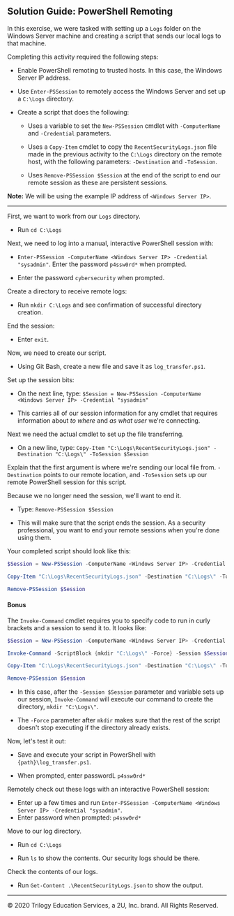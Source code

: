 ## Solution Guide: PowerShell Remoting

In this exercise, we were tasked with setting up a `Logs` folder on the Windows Server machine and creating a script that sends our local logs to that machine.

Completing this activity required the following steps:

  - Enable PowerShell remoting to trusted hosts. In this case, the Windows Server IP address.

  - Use `Enter-PSSession` to remotely access the Windows Server and set up a `C:\Logs` directory.

  - Create a script that does the following:

    - Uses a variable to set the `New-PSSession` cmdlet with `-ComputerName` and `-Credential` parameters.

    - Uses a `Copy-Item` cmdlet to copy the `RecentSecurityLogs.json` file made in the previous activity to the `C:\Logs` directory on the remote host, with the following parameters: `-Destination` and `-ToSession`.

    - Uses `Remove-PSSession $Session` at the end of the script to end our remote session as these are persistent sessions.

**Note:** We will be using the example IP address of `<Windows Server IP>`. 

--- 

First, we want to work from our `Logs` directory.

- Run `cd C:\Logs`

Next, we need to log into a manual, interactive PowerShell session with:


- `Enter-PSSession -ComputerName <Windows Server IP> -Credential "sysadmin"`. Enter the password `p4ssw0rd*` when prompted.


- Enter the password `cybersecurity` when prompted.

Create a directory to receive remote logs:

- Run `mkdir C:\Logs` and see confirmation of successful directory creation.

End the session:

- Enter `exit`.

Now, we need to create our script.

- Using Git Bash, create a new file and save it as `log_transfer.ps1`.

Set up the session bits:

- On the next line, type: `$Session = New-PSSession -ComputerName <Windows Server IP> -Credential "sysadmin"`

- This carries all of our session information for any cmdlet that requires information about _to where_ and _as what user_ we're connecting.

Next we need the actual cmdlet to set up the file transferring.

- On a new line, type: `Copy-Item "C:\Logs\RecentSecurityLogs.json" -Destination "C:\Logs\" -ToSession $Session`

Explain that the first argument is where we're sending our local file from. `-Destination` points to our remote location, and `-ToSession` sets up our remote PowerShell session for this script.

Because we no longer need the session, we'll want to end it. 

- Type: `Remove-PSSession $Session` 

- This will make sure that the script ends the session. As a security professional, you want to end your remote sessions when you're done using them.

Your completed script should look like this: 

```PowerShell
$Session = New-PSSession -ComputerName <Windows Server IP> -Credential "sysadmin"

Copy-Item "C:\Logs\RecentSecurityLogs.json" -Destination "C:\Logs\" -ToSession $Session

Remove-PSSession $Session
```

#### Bonus

The `Invoke-Command` cmdlet requires you to specify code to run in curly brackets and a session to send it to. It looks like:

```PowerShell
$Session = New-PSSession -ComputerName <Windows Server IP> -Credential "sysadmin"

Invoke-Command -ScriptBlock {mkdir "C:\Logs\" -Force} -Session $Session

Copy-Item "C:\Logs\RecentSecurityLogs.json" -Destination "C:\Logs\" -ToSession $Session

Remove-PSSession $Session
```



- In this case, after the `-Session $Session` parameter and variable sets up our session, `Invoke-Command` will execute our command to create the directory, `mkdir "C:\Logs\"`. 

- The `-Force` parameter after `mkdir` makes sure that the rest of the script doesn't stop executing if the directory already exists.

Now, let's test it out:

- Save and execute your script in PowerShell with `{path}\log_transfer.ps1`.

- When prompted, enter passwordL `p4ssw0rd*`

Remotely check out these logs with an interactive PowerShell session:


- Enter up a few times and run `Enter-PSSession -ComputerName <Windows Server IP> -Credential "sysadmin"`.
- Enter password when prompted: `p4ssw0rd*`


Move to our log directory.

- Run `cd C:\Logs`

- Run `ls` to show the contents. Our security logs should be there.

Check the contents of our logs.

- Run `Get-Content .\RecentSecurityLogs.json` to show the output.


---
© 2020 Trilogy Education Services, a 2U, Inc. brand. All Rights Reserved.
